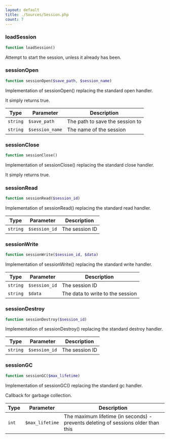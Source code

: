 ```yaml
---
layout: default
title: ./Sources/Session.php
count: 7
---
```


### loadSession

```php
function loadSession()
```
Attempt to start the session, unless it already has been.



### sessionOpen

```php
function sessionOpen($save_path, $session_name)
```
Implementation of sessionOpen() replacing the standard open handler.

It simply returns true.

Type|Parameter|Description
---|---|---
`string`|`$save_path`|The path to save the session to
`string`|`$session_name`|The name of the session

### sessionClose

```php
function sessionClose()
```
Implementation of sessionClose() replacing the standard close handler.

It simply returns true.

### sessionRead

```php
function sessionRead($session_id)
```
Implementation of sessionRead() replacing the standard read handler.



Type|Parameter|Description
---|---|---
`string`|`$session_id`|The session ID

### sessionWrite

```php
function sessionWrite($session_id, $data)
```
Implementation of sessionWrite() replacing the standard write handler.



Type|Parameter|Description
---|---|---
`string`|`$session_id`|The session ID
`string`|`$data`|The data to write to the session

### sessionDestroy

```php
function sessionDestroy($session_id)
```
Implementation of sessionDestroy() replacing the standard destroy handler.



Type|Parameter|Description
---|---|---
`string`|`$session_id`|The session ID

### sessionGC

```php
function sessionGC($max_lifetime)
```
Implementation of sessionGC() replacing the standard gc handler.

Callback for garbage collection.

Type|Parameter|Description
---|---|---
`int`|`$max_lifetime`|The maximum lifetime (in seconds) - prevents deleting of sessions older than this

